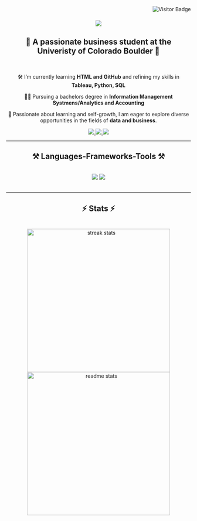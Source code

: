 <img align="right" src="https://hits.sh/github.com/SantiagoGray/SantiagoGray.svg?style=flat-square&label=VISITORS&color=blue&labelColor=black" alt="Visitor Badge"/>

<h1 align="center">
    <img src="https://readme-typing-svg.herokuapp.com/?font=Righteous&size=35&center=true&vCenter=true&width=500&height=70&duration=4000&lines=Hi+There!+👋;+I'm+Santiago+Gray!;" />
</h1>

<h2 align="center">🦬 A passionate business student at the Univeristy of Colorado Boulder 🦬</h2>

<br/>

<div align="center">
  
 🛠️ I’m currently learning **HTML and GitHub** and refining my skills in  **Tableau, Python, SQL**
 
 🧑‍🎓 Pursuing a bachelors degree in **Information Management Systmens/Analytics and Accounting**
 
📖 Passionate about learning and self-growth, I am eager to explore diverse opportunities in the fields of **data and business**.

 </div>
 
<div align="center"> 
  <a href="mailto:santiago.gray12@gmail.com">
    <img src="https://img.shields.io/badge/Gmail-333333?style=for-the-badge&logo=gmail&logoColor=red" />
  </a>
  <a href="https://www.linkedin.com/in/santiago-gray/" target="_blank">
    <img src="https://img.shields.io/badge/LinkedIn-0077B5?style=for-the-badge&logo=linkedin&logoColor=white" target="_blank" />
  </a>
  <a href="https://santiagogray.github.io/" target="_blank">
     <img src="https://img.shields.io/badge/Portfolio-FF5722?style=for-the-badge&logo=todoist&logoColor=white" target="_blank" /> <!-- sqlite, safari, google-chrome are other good icon options -->
  </a>
</div>

 <hr/>
 
<h2 align="center">⚒️ Languages-Frameworks-Tools ⚒️</h2>
<br/>
<div align="center">
    <img src="https://skillicons.dev/icons?i=html,github" />
    <img src="https://skillicons.dev/icons?i=python,postgresql" /><br>
</div>

<br/>

<hr/>

<h2 align="center">⚡ Stats ⚡</h2>
<br/>
<div align=center>
  <img width=390 src="https://github-readme-streak-stats-salesp07.vercel.app/?user=santiagogray&count_private=true&theme=react&border_radius=10" alt="streak stats"/>
  <img width=390 src="https://github-readme-stats-salesp07.vercel.app/api?username=santiagogray&count_private=true&show_icons=true&theme=react&rank_icon=github&border_radius=10" alt="readme stats" />
</div>

<br/>






